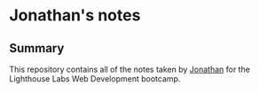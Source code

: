 # Jonathan's notes
## Summary

This repository contains all of the notes taken by [Jonathan](https://github.com/jjjjjjonathan) for the Lighthouse Labs Web Development bootcamp.